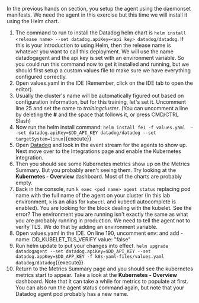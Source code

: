 In the previous hands on section, you setup the agent using the daemonset manifests. We need the agent in this exercise but this time we will install it using the Helm chart. 

1. The command to run to install the Datadog helm chart is `helm install <release name> --set datadog.apiKey=<api key> datadog/datadog`. If this is your introduction to using Helm, then the release name is whatever you want to call this deployment. We will use the name datadogagent and the api key is set with an environment variable. So you could run this command now to get it installed and running, but we should first setup a custom values file to make sure we have everything configured correctly.
1. Open values.yaml in the IDE (Remember, click on the IDE tab to open the editor).
1. Usually the cluster's name will be automatically figured out based on configuration information, but for this training, let's set it. Uncomment line 25 and set the name to *trainingcluster*. (You can uncomment a line by deleting the **#** and the space that follows it, or press CMD/CTRL Slash)
1. Now run the helm install command: `helm install fe1 -f values.yaml  --set datadog.apiKey=$DD_API_KEY datadog/datadog --set targetSystem=linux`{{execute}}
1. Open <a href="https://app.datadoghq.com/event/stream" target="_datadog">Datadog</a> and look in the event stream for the agents to show up. Next move over to the Integrations page and enable the Kubernetes integration. 
1. Then you should see some Kubernetes metrics show up on the Metrics Summary. But you probably aren't seeing them. Try looking at the **Kubernetes - Overview** dashboard. Most of the charts are probably empty.
1. Back in the console, run `k exec <pod name> agent status` replacing pod name with the full name of the agent on your cluster (In this lab environment, `k` is an alias for `kubectl` and kubectl autocomplete is enabled). You are looking for the block dealing with the kubelet. See the error? The environment you are running isn't exactly the same as what you are probably running in production. We need to tell the agent not to verify TLS. We do that by adding an environment variable.
1. Open values.yaml in the IDE. On line 190, uncomment env: and add
        - name: DD_KUBELET_TLS_VERIFY
          value: "false"
1. Run helm update to put your changes into effect. `helm upgrade datadogagent --set datadog.apiKey=$DD_API_KEY --set datadog.appKey=$DD_APP_KEY -f k8s-yaml-files/values.yaml datadog/datadog`{{execute}}
1. Return to the Metrics Summary page and you should see the kubernetes metrics start to appear. Take a look at the **Kubernetes - Overview** dashboard. Note that it can take a while for metrics to populate at first. You can also run the agent status command again, but note that your Datadog agent pod probably has a new name. 






